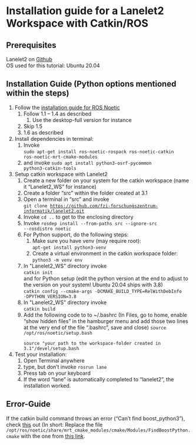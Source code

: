 # Installation guide for a Lanelet2 Workspace with Catkin/ROS

## Prerequisites
Lanelet2 on [Github](https://github.com/fzi-forschungszentrum-informatik/Lanelet2)  
OS used for this tutorial: Ubuntu 20.04

## Installation Guide (Python options mentioned within the steps)
1. Follow the [installation guide for ROS Noetic](http://wiki.ros.org/noetic/Installation/Ubuntu)
   1. Follow 1.1 – 1.4 as described 
      1. Use the desktop-full version for instance 
   2. Skip 1.5 
   3. 1.6 as described
2. Install dependencies in terminal: 
   1. Invoke  
      <code>sudo apt-get install ros-noetic-rospack ros-noetic-catkin ros-noetic-mrt-cmake-modules</code>  
   2. and invoke 
      <code>sudo apt install python3-osrf-pycommon python3-catkin-tools</code>
3. Setup catkin workspace with Lanelet2 
   1. Create a new folder on your system for the catkin workspace (name it “Lanelet2_WS” for instance)
   2. Create a folder “src” within the folder created at 3.1 
   3. Open a terminal in “src” and invoke  
<code>git clone https://github.com/fzi-forschungszentrum-informatik/lanelet2.git</code>  
   4. Invoke <code>cd ..</code> to get to the enclosing directory 
   5. Invoke
<code>rosdep install --from-paths src --ignore-src --rosdistro noetic </code>
   6. For Python support, do the following steps:
      1. Make sure you have venv (may require root):  
         <code>apt-get install python3-venv</code>
      2. Create a virtual environment in the catkin workspace folder:  
         <code>python3 -m venv env</code>
   7. In "Lanelet2_WS" directory invoke  
      <code>catkin init</code>  
      and for Python setup (edit the python version at the end to adjust to the version on your system! Ubuntu 20.04 ships with 3.8)  
      <code>catkin config --cmake-args -DCMAKE_BUILD_TYPE=RelWithDebInfo -DPYTHON_VERSION=3.8 </code>
   8. In "Lanelet2_WS" directory invoke  
      <code>catkin build</code>
   9. Add the following code to to ~/.bashrc (In Files, go to home, enable “show hidden files” in the hamburger menu and
      add those two lines at the very end of the file “.bashrc”, save and close)
       <code>source /opt/ros/noetic/setup.bash  
       source "your path to the workspace-folder created in 3.1"/devel/setup.bash </code>
4. Test your installation: 
   1. Open Terminal anywhere 
   2. type, but don’t invoke
      <code>rosrun lane </code>
   3. Press tab on your keyboard
   4. If the word “lane” is automatically completed to “lanelet2”, the installation worked.


## Error-Guide
If the catkin build command throws an error (“Can’t find boost_python3”), check
[this](https://github.com/fzi-forschungszentrum-informatik/Lanelet2/issues/221)
out (In short: Replace the file
<code>/opt/ros/noetic/share/mrt_cmake_modules/cmake/Modules/FindBoostPython.cmake</code>
with the one from
[this link](https://github.com/KIT-MRT/mrt_cmake_modules/blob/master/cmake/Modules/FindBoostPython.cmake).
